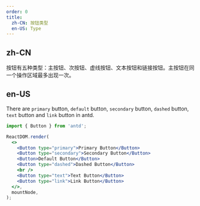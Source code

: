 ```yaml
---
order: 0
title:
  zh-CN: 按钮类型
  en-US: Type
---
```


## zh-CN

按钮有五种类型：主按钮、次按钮、虚线按钮、文本按钮和链接按钮。主按钮在同一个操作区域最多出现一次。

## en-US

There are `primary` button, `default` button, `secondary` button, `dashed` button, `text` button and `link` button in antd.

```jsx
import { Button } from 'antd';

ReactDOM.render(
  <>
    <Button type="primary">Primary Button</Button>
    <Button type="secondary">Secondary Button</Button>
    <Button>Default Button</Button>
    <Button type="dashed">Dashed Button</Button>
    <br />
    <Button type="text">Text Button</Button>
    <Button type="link">Link Button</Button>
  </>,
  mountNode,
);
```
